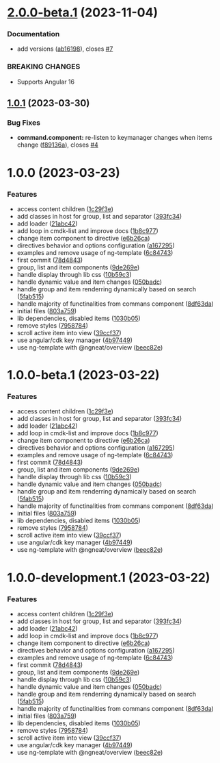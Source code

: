 # [2.0.0-beta.1](https://github.com/ngneat/cmdk/compare/v1.0.1...v2.0.0-beta.1) (2023-11-04)


### Documentation

* add versions ([ab16198](https://github.com/ngneat/cmdk/commit/ab16198b6a49dca48aaff27df93aae5d8eeb56c6)), closes [#7](https://github.com/ngneat/cmdk/issues/7)


### BREAKING CHANGES

* Supports Angular 16

## [1.0.1](https://github.com/ngneat/cmdk/compare/v1.0.0...v1.0.1) (2023-03-30)


### Bug Fixes

* **command.component:** re-listen to keymanager changes when items change ([f89136a](https://github.com/ngneat/cmdk/commit/f89136a1206cd6741e4ef6c8945a0cf0735eb4c5)), closes [#4](https://github.com/ngneat/cmdk/issues/4)

# 1.0.0 (2023-03-23)


### Features

* access content children ([1c29f3e](https://github.com/ngneat/cmdk/commit/1c29f3e1fbb6a20bab0bd185572dd33ef40b87ce))
* add classes in host for group, list and separator ([393fc34](https://github.com/ngneat/cmdk/commit/393fc34af6a000850460cd928031e4fd75f6621f))
* add loader ([21abc42](https://github.com/ngneat/cmdk/commit/21abc42dd42f1d8eaa07fef086d03c739196089c))
* add loop in cmdk-list and improve docs ([1b8c977](https://github.com/ngneat/cmdk/commit/1b8c977b8f3c7bb1d26b66520dad21e1077980e4))
* change item component to directive ([e6b26ca](https://github.com/ngneat/cmdk/commit/e6b26ca66a96d40b20ba82f5c130d96cdcfbcf27))
* directives behavior and options configuration ([a167295](https://github.com/ngneat/cmdk/commit/a167295dcc19561a6b6f048a98279877bc1ad28d))
* examples and remove usage of ng-template ([6c84743](https://github.com/ngneat/cmdk/commit/6c84743bf7931ea4cdc171ac370c4b62365d0347))
* first commit ([78d4843](https://github.com/ngneat/cmdk/commit/78d48431e3bed79fa1acbd917dcd29362641bc3c))
* group, list and item components ([9de269e](https://github.com/ngneat/cmdk/commit/9de269eee414ffafaa2185558cc68eaa1977afa1))
* handle display through lib css ([10b59c3](https://github.com/ngneat/cmdk/commit/10b59c3b34756acba7afdcf43188891f2f773334))
* handle dynamic value and item changes ([050badc](https://github.com/ngneat/cmdk/commit/050badc58dd1ba4a6dbf0cfa72cdaafbdb46023b))
* handle group and item renderring dynamically based on search ([5fab515](https://github.com/ngneat/cmdk/commit/5fab51582d7223e256e463c7ab464c4a29dbc6e9))
* handle majority of functinalities from commans component ([8df63da](https://github.com/ngneat/cmdk/commit/8df63dab616eb6c5b09acefcbf696055379154b8))
* initial files ([803a759](https://github.com/ngneat/cmdk/commit/803a75902a757ca478ac6dde7e71d0b50f44bcf5))
* lib dependencies, disabled items ([1030b05](https://github.com/ngneat/cmdk/commit/1030b0593c89a4f9a8d1ff78b4348952f379225f))
* remove styles ([7958784](https://github.com/ngneat/cmdk/commit/79587847d4f323a110f6093e3c795ee29b80e190))
* scroll active item into view ([39ccf37](https://github.com/ngneat/cmdk/commit/39ccf375300f1adb1791efca81ec41526073682c))
* use angular/cdk key manager ([4b97449](https://github.com/ngneat/cmdk/commit/4b97449e181746f6d9de64719e734be6965de199))
* use ng-template with @ngneat/overview ([beec82e](https://github.com/ngneat/cmdk/commit/beec82e9c4d753b9fd8c72d14ffb18ebb23feea3))

# 1.0.0-beta.1 (2023-03-22)


### Features

* access content children ([1c29f3e](https://github.com/ngneat/cmdk/commit/1c29f3e1fbb6a20bab0bd185572dd33ef40b87ce))
* add classes in host for group, list and separator ([393fc34](https://github.com/ngneat/cmdk/commit/393fc34af6a000850460cd928031e4fd75f6621f))
* add loader ([21abc42](https://github.com/ngneat/cmdk/commit/21abc42dd42f1d8eaa07fef086d03c739196089c))
* add loop in cmdk-list and improve docs ([1b8c977](https://github.com/ngneat/cmdk/commit/1b8c977b8f3c7bb1d26b66520dad21e1077980e4))
* change item component to directive ([e6b26ca](https://github.com/ngneat/cmdk/commit/e6b26ca66a96d40b20ba82f5c130d96cdcfbcf27))
* directives behavior and options configuration ([a167295](https://github.com/ngneat/cmdk/commit/a167295dcc19561a6b6f048a98279877bc1ad28d))
* examples and remove usage of ng-template ([6c84743](https://github.com/ngneat/cmdk/commit/6c84743bf7931ea4cdc171ac370c4b62365d0347))
* first commit ([78d4843](https://github.com/ngneat/cmdk/commit/78d48431e3bed79fa1acbd917dcd29362641bc3c))
* group, list and item components ([9de269e](https://github.com/ngneat/cmdk/commit/9de269eee414ffafaa2185558cc68eaa1977afa1))
* handle display through lib css ([10b59c3](https://github.com/ngneat/cmdk/commit/10b59c3b34756acba7afdcf43188891f2f773334))
* handle dynamic value and item changes ([050badc](https://github.com/ngneat/cmdk/commit/050badc58dd1ba4a6dbf0cfa72cdaafbdb46023b))
* handle group and item renderring dynamically based on search ([5fab515](https://github.com/ngneat/cmdk/commit/5fab51582d7223e256e463c7ab464c4a29dbc6e9))
* handle majority of functinalities from commans component ([8df63da](https://github.com/ngneat/cmdk/commit/8df63dab616eb6c5b09acefcbf696055379154b8))
* initial files ([803a759](https://github.com/ngneat/cmdk/commit/803a75902a757ca478ac6dde7e71d0b50f44bcf5))
* lib dependencies, disabled items ([1030b05](https://github.com/ngneat/cmdk/commit/1030b0593c89a4f9a8d1ff78b4348952f379225f))
* remove styles ([7958784](https://github.com/ngneat/cmdk/commit/79587847d4f323a110f6093e3c795ee29b80e190))
* scroll active item into view ([39ccf37](https://github.com/ngneat/cmdk/commit/39ccf375300f1adb1791efca81ec41526073682c))
* use angular/cdk key manager ([4b97449](https://github.com/ngneat/cmdk/commit/4b97449e181746f6d9de64719e734be6965de199))
* use ng-template with @ngneat/overview ([beec82e](https://github.com/ngneat/cmdk/commit/beec82e9c4d753b9fd8c72d14ffb18ebb23feea3))

# 1.0.0-development.1 (2023-03-22)


### Features

* access content children ([1c29f3e](https://github.com/ngneat/cmdk/commit/1c29f3e1fbb6a20bab0bd185572dd33ef40b87ce))
* add classes in host for group, list and separator ([393fc34](https://github.com/ngneat/cmdk/commit/393fc34af6a000850460cd928031e4fd75f6621f))
* add loader ([21abc42](https://github.com/ngneat/cmdk/commit/21abc42dd42f1d8eaa07fef086d03c739196089c))
* add loop in cmdk-list and improve docs ([1b8c977](https://github.com/ngneat/cmdk/commit/1b8c977b8f3c7bb1d26b66520dad21e1077980e4))
* change item component to directive ([e6b26ca](https://github.com/ngneat/cmdk/commit/e6b26ca66a96d40b20ba82f5c130d96cdcfbcf27))
* directives behavior and options configuration ([a167295](https://github.com/ngneat/cmdk/commit/a167295dcc19561a6b6f048a98279877bc1ad28d))
* examples and remove usage of ng-template ([6c84743](https://github.com/ngneat/cmdk/commit/6c84743bf7931ea4cdc171ac370c4b62365d0347))
* first commit ([78d4843](https://github.com/ngneat/cmdk/commit/78d48431e3bed79fa1acbd917dcd29362641bc3c))
* group, list and item components ([9de269e](https://github.com/ngneat/cmdk/commit/9de269eee414ffafaa2185558cc68eaa1977afa1))
* handle display through lib css ([10b59c3](https://github.com/ngneat/cmdk/commit/10b59c3b34756acba7afdcf43188891f2f773334))
* handle dynamic value and item changes ([050badc](https://github.com/ngneat/cmdk/commit/050badc58dd1ba4a6dbf0cfa72cdaafbdb46023b))
* handle group and item renderring dynamically based on search ([5fab515](https://github.com/ngneat/cmdk/commit/5fab51582d7223e256e463c7ab464c4a29dbc6e9))
* handle majority of functinalities from commans component ([8df63da](https://github.com/ngneat/cmdk/commit/8df63dab616eb6c5b09acefcbf696055379154b8))
* initial files ([803a759](https://github.com/ngneat/cmdk/commit/803a75902a757ca478ac6dde7e71d0b50f44bcf5))
* lib dependencies, disabled items ([1030b05](https://github.com/ngneat/cmdk/commit/1030b0593c89a4f9a8d1ff78b4348952f379225f))
* remove styles ([7958784](https://github.com/ngneat/cmdk/commit/79587847d4f323a110f6093e3c795ee29b80e190))
* scroll active item into view ([39ccf37](https://github.com/ngneat/cmdk/commit/39ccf375300f1adb1791efca81ec41526073682c))
* use angular/cdk key manager ([4b97449](https://github.com/ngneat/cmdk/commit/4b97449e181746f6d9de64719e734be6965de199))
* use ng-template with @ngneat/overview ([beec82e](https://github.com/ngneat/cmdk/commit/beec82e9c4d753b9fd8c72d14ffb18ebb23feea3))
